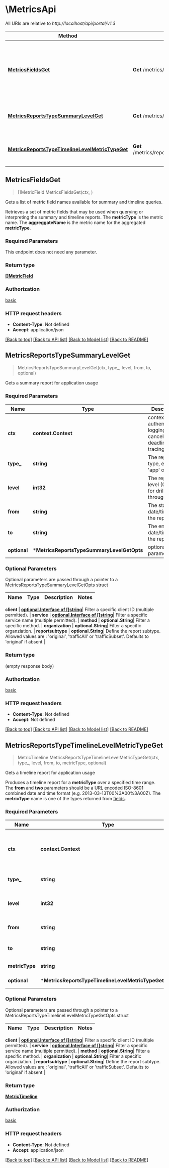 # \MetricsApi

All URIs are relative to *http://localhost/api/portal/v1.3*

Method | HTTP request | Description
------------- | ------------- | -------------
[**MetricsFieldsGet**](MetricsApi.md#MetricsFieldsGet) | **Get** /metrics/fields | Gets a list of metric field names available for summary and timeline queries.
[**MetricsReportsTypeSummaryLevelGet**](MetricsApi.md#MetricsReportsTypeSummaryLevelGet) | **Get** /metrics/reports/{type}/summary/{level} | Gets a summary report for application usage
[**MetricsReportsTypeTimelineLevelMetricTypeGet**](MetricsApi.md#MetricsReportsTypeTimelineLevelMetricTypeGet) | **Get** /metrics/reports/{type}/timeline/{level}/{metricType} | Gets a timeline report for application usage



## MetricsFieldsGet

> []MetricField MetricsFieldsGet(ctx, )

Gets a list of metric field names available for summary and timeline queries.

Retrieves a set of metric fields that may be used when querying or interpreting the summary and timeline reports.  The __metricType__ is the metric name.  The __aggreggateName__ is the metric name for the aggregated __metricType__.

### Required Parameters

This endpoint does not need any parameter.

### Return type

[**[]MetricField**](MetricField.md)

### Authorization

[basic](../README.md#basic)

### HTTP request headers

- **Content-Type**: Not defined
- **Accept**: application/json

[[Back to top]](#) [[Back to API list]](../README.md#documentation-for-api-endpoints)
[[Back to Model list]](../README.md#documentation-for-models)
[[Back to README]](../README.md)


## MetricsReportsTypeSummaryLevelGet

> MetricsReportsTypeSummaryLevelGet(ctx, type_, level, from, to, optional)

Gets a summary report for application usage

### Required Parameters


Name | Type | Description  | Notes
------------- | ------------- | ------------- | -------------
**ctx** | **context.Context** | context for authentication, logging, cancellation, deadlines, tracing, etc.
**type_** | **string**| The report type, either &#39;app&#39; or &#39;api&#39; | 
**level** | **int32**| The report level (0 or 1 for drill-through) | 
**from** | **string**| The starting date/time for the report. | 
**to** | **string**| The end date/time for the report. | 
 **optional** | ***MetricsReportsTypeSummaryLevelGetOpts** | optional parameters | nil if no parameters

### Optional Parameters

Optional parameters are passed through a pointer to a MetricsReportsTypeSummaryLevelGetOpts struct


Name | Type | Description  | Notes
------------- | ------------- | ------------- | -------------




 **client** | [**optional.Interface of []string**](string.md)| Filter a specific client ID (multiple permitted). | 
 **service** | [**optional.Interface of []string**](string.md)| Filter a specific service name (multiple permitted). | 
 **method** | **optional.String**| Filter a specific method. | 
 **organization** | **optional.String**| Filter a specific organziation. | 
 **reportsubtype** | **optional.String**| Define the report subtype. Allowed values are : &#39;original&#39;, &#39;trafficAll&#39; or &#39;trafficSubset&#39;. Defaults to &#39;original&#39; if absent | 

### Return type

 (empty response body)

### Authorization

[basic](../README.md#basic)

### HTTP request headers

- **Content-Type**: Not defined
- **Accept**: Not defined

[[Back to top]](#) [[Back to API list]](../README.md#documentation-for-api-endpoints)
[[Back to Model list]](../README.md#documentation-for-models)
[[Back to README]](../README.md)


## MetricsReportsTypeTimelineLevelMetricTypeGet

> MetricTimeline MetricsReportsTypeTimelineLevelMetricTypeGet(ctx, type_, level, from, to, metricType, optional)

Gets a timeline report for application usage

Produces a timeline report for a __metricType__ over a specified time range.  The __from__ and __two__ parameters should be a URL encoded ISO-8601 combined date and time format (e.g. 2013-03-13T00%3A00%3A00Z).  The __metricType__ name is one of the types returned from [fields](#APIMetricsgetMetricFields).

### Required Parameters


Name | Type | Description  | Notes
------------- | ------------- | ------------- | -------------
**ctx** | **context.Context** | context for authentication, logging, cancellation, deadlines, tracing, etc.
**type_** | **string**| The report type, either &#39;app&#39; or &#39;api&#39; | 
**level** | **int32**| The report level (0 or 1 for drill-through) | 
**from** | **string**| The starting date/time for the report. | 
**to** | **string**| The end date/time for the report. | 
**metricType** | **string**| The metric type to query. | 
 **optional** | ***MetricsReportsTypeTimelineLevelMetricTypeGetOpts** | optional parameters | nil if no parameters

### Optional Parameters

Optional parameters are passed through a pointer to a MetricsReportsTypeTimelineLevelMetricTypeGetOpts struct


Name | Type | Description  | Notes
------------- | ------------- | ------------- | -------------





 **client** | [**optional.Interface of []string**](string.md)| Filter a specific client ID (multiple permitted). | 
 **service** | [**optional.Interface of []string**](string.md)| Filter a specific service name (multiple permitted). | 
 **method** | **optional.String**| Filter a specific method. | 
 **organization** | **optional.String**| Filter a specific organziation. | 
 **reportsubtype** | **optional.String**| Define the report subtype. Allowed values are : &#39;original&#39;, &#39;trafficAll&#39; or &#39;trafficSubset&#39;. Defaults to &#39;original&#39; if absent | 

### Return type

[**MetricTimeline**](MetricTimeline.md)

### Authorization

[basic](../README.md#basic)

### HTTP request headers

- **Content-Type**: Not defined
- **Accept**: application/json

[[Back to top]](#) [[Back to API list]](../README.md#documentation-for-api-endpoints)
[[Back to Model list]](../README.md#documentation-for-models)
[[Back to README]](../README.md)

